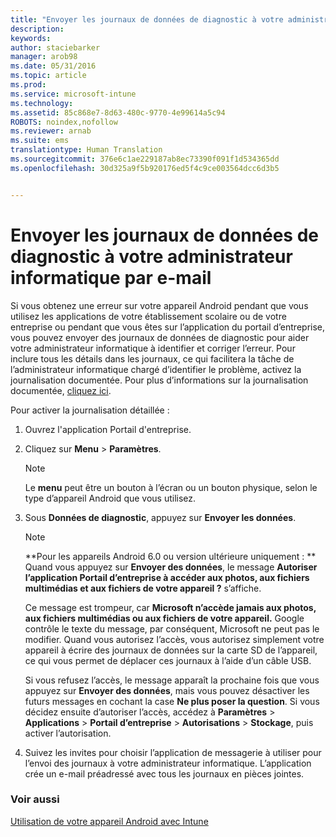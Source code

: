 ```yaml
---
title: "Envoyer les journaux de données de diagnostic à votre administrateur informatique par e-mail | Microsoft Intune"
description: 
keywords: 
author: staciebarker
manager: arob98
ms.date: 05/31/2016
ms.topic: article
ms.prod: 
ms.service: microsoft-intune
ms.technology: 
ms.assetid: 85c868e7-8d63-480c-9770-4e99614a5c94
ROBOTS: noindex,nofollow
ms.reviewer: arnab
ms.suite: ems
translationtype: Human Translation
ms.sourcegitcommit: 376e6c1ae229187ab8ec73390f091f1d534365dd
ms.openlocfilehash: 30d325a9f5b920176ed5f4c9ce003564dcc6d3b5


---
```



# Envoyer les journaux de données de diagnostic à votre administrateur informatique par e-mail

Si vous obtenez une erreur sur votre appareil Android pendant que vous utilisez les applications de votre établissement scolaire ou de votre entreprise ou pendant que vous êtes sur l’application du portail d’entreprise, vous pouvez envoyer des journaux de données de diagnostic pour aider votre administrateur informatique à identifier et corriger l’erreur. Pour inclure tous les détails dans les journaux, ce qui facilitera la tâche de l’administrateur informatique chargé d’identifier le problème, activez la journalisation documentée. Pour plus d’informations sur la journalisation documentée, [cliquez ici](use-verbose-logging-to-help-your-it-administrator-fix-device-issues-android.md).

Pour activer la journalisation détaillée :

1.  Ouvrez l'application Portail d'entreprise.

2.  Cliquez sur **Menu** &gt; **Paramètres**.

    > [!NOTE] 
    > Le **menu** peut être un bouton à l’écran ou un bouton physique, selon le type d’appareil Android que vous utilisez.

3.  Sous **Données de diagnostic**, appuyez sur **Envoyer les données**.

    > [!NOTE]
    > **Pour les appareils Android 6.0 ou version ultérieure uniquement : ** Quand vous appuyez sur **Envoyer des données**, le message **Autoriser l’application Portail d’entreprise à accéder aux photos, aux fichiers multimédias et aux fichiers de votre appareil ?** s’affiche. 

    Ce message est trompeur, car **Microsoft n’accède jamais aux photos, aux fichiers multimédias ou aux fichiers de votre appareil.** Google contrôle le texte du message, par conséquent, Microsoft ne peut pas le modifier.  Quand vous autorisez l’accès, vous autorisez simplement votre appareil à écrire des journaux de données sur la carte SD de l’appareil, ce qui vous permet de déplacer ces journaux à l’aide d’un câble USB.

    Si vous refusez l’accès, le message apparaît la prochaine fois que vous appuyez sur **Envoyer des données**, mais vous pouvez désactiver les futurs messages en cochant la case **Ne plus poser la question**.  Si vous décidez ensuite d’autoriser l’accès, accédez à **Paramètres** &gt; **Applications** &gt; **Portail d’entreprise** &gt; **Autorisations** &gt; **Stockage**, puis activer l’autorisation.

4.  Suivez les invites pour choisir l’application de messagerie à utiliser pour l’envoi des journaux à votre administrateur informatique. L’application crée un e-mail préadressé avec tous les journaux en pièces jointes.


### Voir aussi
[Utilisation de votre appareil Android avec Intune](using-your-android-device-with-intune.md)


<!--HONumber=Jul16_HO3-->


